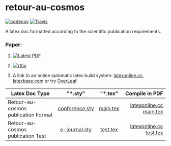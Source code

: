 # retour-au-cosmos

[![codecov](https://codecov.io/gh/LaGuer/holoexpo/branch/master/graph/badge.svg)](https://codecov.io/gh/LaGuer/retour-au-cosmos)
[![Travis](https://travis-ci.org/LaGuer/holoexpo.svg?branch=master)](https://travis-ci.org/LaGuer/retour-au-cosmos)

A latex doc formatted according to the scientific publication requirements.

### Paper:

1. [![Latest PDF](https://img.shields.io/badge/PDF-latest-orange.svg?style=flat)](https://github.com/LaGuer/retour-au-cosmos/blob/master/main.pdf)

2. [![rXiv](https://img.shields.io/badge/rXiv-1904.0218-orange.svg?style=flat)](https://rxiv.org/abs/1904.0218)

3. A link to an online automatic latex build system: [latexonline.cc](https://latexonline.cc/compile?git=https%3A%2F%2Fgithub.com%2FLaGuer%2Fretour-au-cosmos&target=main.tex&command=pdflatex), [latexbase.com](https://latexbase.com) or try [OverLeaf](https://www.overleaf.com/)

| Latex Doc Type                |      "*.sty"                 |        "*.tex"              |      Compile in PDF                                                                                                                                    |
| ----------------------------- |:----------------------------:|:---------------------------:|-------------------------------------------------------------------------------------------------------------------------------------------------------:|
|Retour-au-cosmos publication Format  |[conference.sty](conference.sty)| [main.tex](main.tex )       |[latexonline.cc main.tex](https://latexonline.cc/compile?git=https%3A%2F%2Fgithub.com%2FLaGuer%2Fretour-au-cosmos&target=main.tex&command=pdflatex)      |
|Retour-au-cosmos publication Test  |[e-journal.sty](e-journal.sty)| [test.tex](test.tex )       |[latexonline.cc test.tex](https://latexonline.cc/compile?git=https%3A%2F%2Fgithub.com%2FLaGuer%2Fretour-au-cosmos&target=test.tex&command=pdflatex)      |
